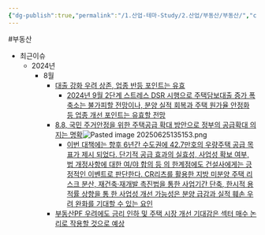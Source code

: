 ```yaml
---
{"dg-publish":true,"permalink":"/1.산업-테마-Study/2.산업/부동산/부동산/","created":"2024-11-20T21:02:28.165+09:00","updated":"2025-06-25T13:52:01.231+09:00"}
---
```


#부동산


- 최근이슈
	- 2024년
		- 8월
			- [대출 강화 우려 상존, 업종 반등 포인트는 유효](8.28_대출%20강화%20우려%20상존,%20업종%20반등%20포인트는%20유효.pdf#page=3&selection=9,0,9,26&color=yellow)
				- [2024년 9월 2단계 스트레스 DSR 시행으로 주택담보대출 증가 폭 축소는 불가피할 전망이나, 분양 실적 회복과 주택 원가율 안정화 등 업종 개선 포인트는 유효할 전망](8.28_대출%20강화%20우려%20상존,%20업종%20반등%20포인트는%20유효.pdf#page=3&selection=16,4,17,46&color=yellow)
			- [8.8, 국민 주거안정을 위한 주택공급 확대 방안으로 정부의 공급확대 의지는 명확](8.28_대출%20강화%20우려%20상존,%20업종%20반등%20포인트는%20유효.pdf#page=10&selection=22,5,22,31&color=yellow)![Pasted image 20250625135153.png](/img/user/attachments/Pasted%20image%2020250625135153.png)
				- [이번 대책에는 향후 6년간 수도권에 42.7만호의 우량주택 공급 목표가 제시 되었다. 단기적 공급 효과의 실효성, 사업성 확보 여부, 법 개정사항에 대한 여/야 합의 등 의 한계점에도 건설사에게는 긍정적인 이벤트로 판단한다. CR리츠를 활용한 지방 미분양 주택 리스크 분산, 재건축·재개발 촉진법을 통한 사업기간 단축, 한시적 용적률 상향을 통 한 사업성 개선 가능성은 분양 급감과 실적 훼손 우려 완화를 기대할 수 있는 요인](8.28_대출%20강화%20우려%20상존,%20업종%20반등%20포인트는%20유효.pdf#page=3&selection=27,8,31,45&color=yellow)
			- [부동산PF 우려에도 금리 인하 및 주택 시장 개선 기대감은 섹터 매수 논리로 작용할 것으로 예상](8.28_대출%20강화%20우려%20상존,%20업종%20반등%20포인트는%20유효.pdf#page=3&selection=44,26,45,28&color=yellow)